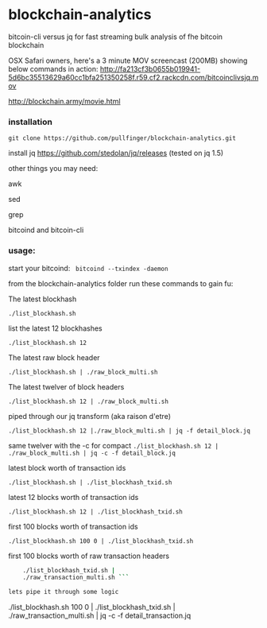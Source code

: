 # blockchain-analytics
bitcoin-cli versus jq for fast streaming bulk analysis of fhe bitcoin blockchain

OSX Safari owners, here's a 3 minute MOV screencast (200MB) showing below commands in action:
http://fa213cf3b0655b019941-5d6bc35513629a60cc1bfa251350258f.r59.cf2.rackcdn.com/bitcoinclivsjq.mov

http://blockchain.army/movie.html

### installation
```git clone https://github.com/pullfinger/blockchain-analytics.git```

install jq https://github.com/stedolan/jq/releases
(tested on jq 1.5)

other things you may need: 

awk

sed

grep

bitcoind and bitcoin-cli


### usage:
start your bitcoind: ``` bitcoind --txindex -daemon```

from the blockchain-analytics folder run these commands to gain fu:


The latest blockhash

```./list_blockhash.sh ```

list the latest 12 blockhashes

```./list_blockhash.sh 12```

The latest raw block header

```./list_blockhash.sh | ./raw_block_multi.sh```

The latest twelver of block headers

```./list_blockhash.sh 12 | ./raw_block_multi.sh```

piped through our jq transform (aka raison d'etre)

```./list_blockhash.sh 12 |./raw_block_multi.sh | jq -f detail_block.jq```

same twelver with the -c for compact 
```./list_blockhash.sh 12 | ./raw_block_multi.sh | jq -c -f detail_block.jq```

latest block worth of transaction ids

```./list_blockhash.sh | ./list_blockhash_txid.sh```

latest 12 blocks worth of transaction ids

```./list_blockhash.sh 12 | ./list_blockhash_txid.sh```

first 100 blocks worth of transaction ids

```./list_blockhash.sh 100 0 | ./list_blockhash_txid.sh```

first 100 blocks worth of raw transaction headers

```./list_blockhash.sh 100 0 |
    ./list_blockhash_txid.sh |
    ./raw_transaction_multi.sh ```

lets pipe it through some logic
```
./list_blockhash.sh 100 0 |
    ./list_blockhash_txid.sh |
    ./raw_transaction_multi.sh |
    jq -c -f detail_transaction.jq
```
